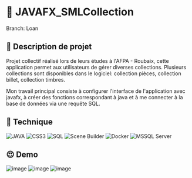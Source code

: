 # :file_folder: JAVAFX_SMLCollection
Branch: Loan 

## :orange_book: Description de projet
Projet collectif réalisé lors de leurs études à l'AFPA - Roubaix, cette application permet aux utilisateurs de gérer diverses collections. Plusieurs collections sont disponibles dans le logiciel: collection pièces, collection billet, collection timbres.

Mon travail principal consiste à configurer l'interface de l'application avec javafx, à créer des fonctions correspondant à java et à me connecter à la base de données via une requête SQL.

## :wrench: Technique
![JAVA](https://custom-icon-badges.demolab.com/badge/Java-007396.svg?logo=java-loan&logoColor=white&labelColor=red&color=ffffff)
![CSS3](https://img.shields.io/badge/CSS-CSS?logo=css3&logoColor=white&labelColor=%231572B6&color=ffffff) 
![SQL](https://img.shields.io/badge/SQL-SQL?logo=sqlite&logoColor=white&labelColor=%23003B57&color=ffffff)
![Scene Builder](https://custom-icon-badges.demolab.com/badge/SceneBuilder-007396.svg?logo=scenebuilder&logoColor=white&labelColor=red&color=ffffff)
![Docker](https://img.shields.io/badge/Docker-Docker?logo=docker&logoColor=white&labelColor=%232496ED&color=ffffff)
![MSSQL Server](https://img.shields.io/badge/MSSQLServer-MSSQLServer?logo=microsoftsqlserver&logoColor=white&labelColor=%23CC2927&color=ffffff)


## :heart_eyes: Demo

![image](https://github.com/LOTOTRUONG/JavaFx-SMLCollection/assets/146346676/92ad4bb3-651d-4fe0-888f-7bdf50684320)
![image](https://github.com/LOTOTRUONG/JavaFx-SMLCollection/assets/146346676/995d9d84-fea1-4302-81a2-446f7d322c58)
![image](https://github.com/LOTOTRUONG/JavaFx-SMLCollection/assets/146346676/bf0adbc1-e878-4ebf-9ab1-584750367702)
